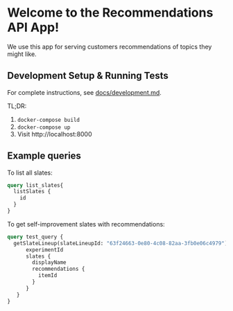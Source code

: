 # Welcome to the Recommendations API App!

We use this app for serving customers recommendations of topics they might like.

## Development Setup & Running Tests

For complete instructions, see [docs/development.md](/docs/development.md).

TL;DR: 
1. `docker-compose build`
2. `docker-compose up`
3. Visit http://localhost:8000

## Example queries
To list all slates:
```graphql
query list_slates{ 
  listSlates {
    id
  }
}
```

To get self-improvement slates with recommendations: 
```graphql
query test_query {
  getSlateLineup(slateLineupId: "63f24663-0e80-4c08-82aa-3fb0e06c4979") {
      experimentId
      slates {
        displayName
        recommendations {
          itemId
        }
      }
   }         
}
```
